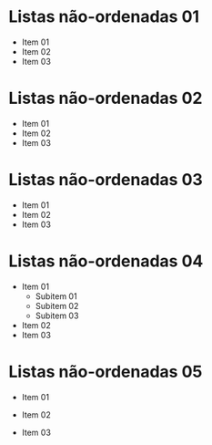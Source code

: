 # Listas não-ordenadas 01

* Item 01
* Item 02
* Item 03

# Listas não-ordenadas 02

- Item 01
- Item 02
- Item 03

# Listas não-ordenadas 03

- Item 01
- Item 02
- Item 03

# Listas não-ordenadas 04

* Item 01
    * Subitem 01
    * Subitem 02
    * Subitem 03
* Item 02
* Item 03

# Listas não-ordenadas 05

* Item 01

* Item 02

* Item 03
